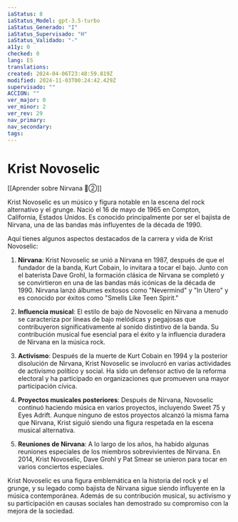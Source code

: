 ```yaml
---
iaStatus: 8
iaStatus_Model: gpt-3.5-turbo
iaStatus_Generado: "I"
iaStatus_Supervisado: "H"
iaStatus_Validado: "-"
a11y: 0
checked: 0
lang: ES
translations: 
created: 2024-04-06T23:48:59.819Z
modified: 2024-11-03T00:24:42.429Z
supervisado: ""
ACCION: ""
ver_major: 0
ver_minor: 2
ver_rev: 29
nav_primary: 
nav_secondary: 
tags:
---
```

# Krist Novoselic

[[Aprender sobre Nirvana  🔴②]]

Krist Novoselic es un músico y figura notable en la escena del rock alternativo y el grunge. Nació el 16 de mayo de 1965 en Compton, California, Estados Unidos. Es conocido principalmente por ser el bajista de Nirvana, una de las bandas más influyentes de la década de 1990.

Aquí tienes algunos aspectos destacados de la carrera y vida de Krist Novoselic:

1. **Nirvana**: Krist Novoselic se unió a Nirvana en 1987, después de que el fundador de la banda, Kurt Cobain, lo invitara a tocar el bajo. Junto con el baterista Dave Grohl, la formación clásica de Nirvana se completó y se convirtieron en una de las bandas más icónicas de la década de 1990. Nirvana lanzó álbumes exitosos como "Nevermind" y "In Utero" y es conocido por éxitos como "Smells Like Teen Spirit."
    
2. **Influencia musical**: El estilo de bajo de Novoselic en Nirvana a menudo se caracteriza por líneas de bajo melódicas y pegajosas que contribuyeron significativamente al sonido distintivo de la banda. Su contribución musical fue esencial para el éxito y la influencia duradera de Nirvana en la música rock.
    
3. **Activismo**: Después de la muerte de Kurt Cobain en 1994 y la posterior disolución de Nirvana, Krist Novoselic se involucró en varias actividades de activismo político y social. Ha sido un defensor activo de la reforma electoral y ha participado en organizaciones que promueven una mayor participación cívica.
    
4. **Proyectos musicales posteriores**: Después de Nirvana, Novoselic continuó haciendo música en varios proyectos, incluyendo Sweet 75 y Eyes Adrift. Aunque ninguno de estos proyectos alcanzó la misma fama que Nirvana, Krist siguió siendo una figura respetada en la escena musical alternativa.
    
5. **Reuniones de Nirvana**: A lo largo de los años, ha habido algunas reuniones especiales de los miembros sobrevivientes de Nirvana. En 2014, Krist Novoselic, Dave Grohl y Pat Smear se unieron para tocar en varios conciertos especiales.
    

Krist Novoselic es una figura emblemática en la historia del rock y el grunge, y su legado como bajista de Nirvana sigue siendo influyente en la música contemporánea. Además de su contribución musical, su activismo y su participación en causas sociales han demostrado su compromiso con la mejora de la sociedad.